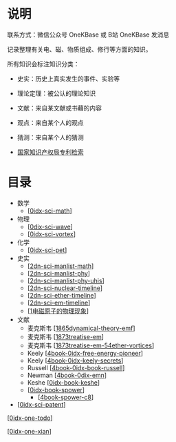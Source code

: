 

# 说明

联系方式：微信公众号 OneKBase 或 B站 OneKBase 发消息

记录整理有关电、磁、物质组成、修行等方面的知识。

所有知识会标注知识分类：
- 史实：历史上真实发生的事件、实验等
- 理论定理：被公认的理论知识
- 文献：来自某文献或书藉的内容
- 观点：来自某个人的观点
- 猜测：来自某个人的猜测

- [国家知识产权局专利检索](https://pss-system.cponline.cnipa.gov.cn/conventionalSearch)


# 目录
- 数学
  - [[0idx-sci-math]]
- 物理
  - [[0dix-sci-wave]]
  - [[0idx-sci-vortex]]
- 化学
  - [[0idx-sci-pet]]
- 史实
  - [[2dn-sci-manlist-math]]
  - [[2dn-sci-manlist-phy]]
  - [[2dn-sci-manlist-phy-uhis]]
  - [[2dn-sci-nuclear-timeline]]
  - [[2dn-sci-ether-timeline]]
  - [[2dn-sci-em-timeline]]
  - [[1电磁原子的物理现象]]
- 文献 
  - 麦克斯韦 [[1865dynamical-theory-emf]]
  - 麦克斯韦 [[1873treatise-em]]
  - 麦克斯韦 [[1873treatise-em-54ether-vortices]]
  - Keely [[4book-0idx-free-energy-pioneer]]
  - Keely [[4book-0idx-keely-secrets]]
  - Russell [[4book-0idx-book-russell]]
  - Newman [[4book-0dix-emn]]
  - Keshe [[0idx-book-keshe]]
  - [[0idx-book-spower]]
    - [[4book-spower-c8]]
- [[0idx-sci-patent]]

[[0idx-one-todo]]

[[0idx-one-xian]]


[//begin]: # "Autogenerated link references for markdown compatibility"
[0idx-sci-math]: kb-sci-math/0idx-sci-math.md "数学"
[0dix-sci-wave]: kb-sci-physics/kb-wave/0dix-sci-wave.md "波物理学"
[0idx-sci-vortex]: kb-vortex/0idx-sci-vortex.md "涡旋物理学"
[0idx-sci-pet]: kb-sci-physics/kb-pet/0idx-sci-pet.md "元素周期律"
[2dn-sci-manlist-math]: kb-sci-5w2h/1who/2dn-sci-manlist-math.md "数学正史人物清单"
[2dn-sci-manlist-phy]: kb-sci-5w2h/1who/2dn-sci-manlist-phy.md "物理正史人物清单"
[2dn-sci-manlist-phy-uhis]: kb-sci-5w2h/1who/2dn-sci-manlist-phy-uhis.md "野史史人物清单"
[2dn-sci-nuclear-timeline]: kb-sci-5w2h/2what/2dn-sci-nuclear-timeline.md "核物理重要发现时间线"
[2dn-sci-ether-timeline]: kb-sci-5w2h/2what/2dn-sci-ether-timeline.md "以太物理重要发现时间线"
[2dn-sci-em-timeline]: kb-sci-5w2h/2what/2dn-sci-em-timeline.md "电磁学重要发现时间线"
[1电磁原子的物理现象]: kb-sci-5w2h/2what/1%E7%94%B5%E7%A3%81%E5%8E%9F%E5%AD%90%E7%9A%84%E7%89%A9%E7%90%86%E7%8E%B0%E8%B1%A1.md "1电磁原子的物理现象"
[1865dynamical-theory-emf]: kb-sci-doc/1831maxwell/1865dynamical-theory-emf.md "1865电磁场的动力学理论"
[1873treatise-em]: kb-sci-doc/1831maxwell/1873treatise-em.md "1873电磁通论摘录"
[1873treatise-em-54ether-vortices]: kb-sci-doc/1831maxwell/1873treatise-em-54ether-vortices.md "电磁通论-第54章对光的磁作用-以太旋涡假说"
[4book-0idx-free-energy-pioneer]: kb-sci-doc/1837keely/free-energy-pioneer/4book-0idx-free-energy-pioneer.md "自由能先驱-Keely"
[4book-0idx-keely-secrets]: kb-sci-doc/1837keely/keely-secrets/4book-0idx-keely-secrets.md "从未揭示的宇宙法则：基利的秘密"
[4book-0idx-book-russell]: kb-sci-doc/1871russell/4book-0idx-book-russell.md "Russell文献"
[4book-0dix-emn]: kb-sci-doc/1936newman/1968energy-machine-newman/4book-0dix-emn.md "纽曼的能源机"
[0idx-book-keshe]: kb-sci-doc/1958keshe/0idx-book-keshe.md "keshe科技"
[0idx-book-spower]: kb-sci-doc/shapepower/0idx-book-spower.md "0idx-book-spower"
[4book-spower-c8]: kb-sci-doc/shapepower/4book-spower-c8.md "第8章核结构-形状力量的基础"
[0idx-sci-patent]: kb-sci-patent/0idx-sci-patent.md "专利"
[0idx-one-todo]: todo/0idx-one-todo.md "TODO 待分类资料"
[0idx-one-xian]: kb-meta/xian/0idx-one-xian.md "修行"
[//end]: # "Autogenerated link references"